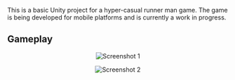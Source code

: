 This is a basic Unity project for a hyper-casual runner man game. The game is being developed for mobile platforms and is currently a work in progress.

<p align="center"> <strong><h2>Gameplay</h2></strong> </p> <p align="center"> <img src="https://github.com/user-attachments/assets/0fa1aa85-527f-40fe-9156-0ba54a53f7c6" alt="Screenshot 1" /> </p> <p align="center"> <img src="https://github.com/user-attachments/assets/60ae0298-d617-40c6-aa1e-b36f617d56ff" alt="Screenshot 2" /> </p>

